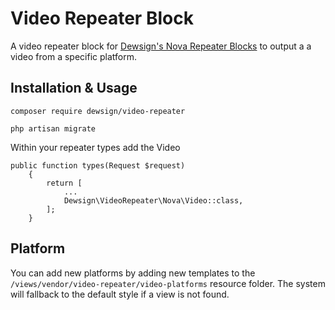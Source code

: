 # Video Repeater Block

A video repeater block for [Dewsign's Nova Repeater Blocks](https://github.com/dewsign/nova-repeater-blocks) to output a a video from a specific platform.

## Installation & Usage

`composer require dewsign/video-repeater`

`php artisan migrate`

Within your repeater types add the Video

```php{5}
public function types(Request $request)
    {
        return [
            ...
            Dewsign\VideoRepeater\Nova\Video::class,
        ];
    }
```

## Platform

You can add new platforms by adding new templates to the `/views/vendor/video-repeater/video-platforms` resource folder. The system will fallback to the default style if a view is not found.
